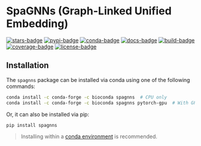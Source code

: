 # SpaGNNs (Graph-Linked Unified Embedding)

[![stars-badge](https://img.shields.io/github/stars/gao-lab/GLUE?logo=GitHub&color=yellow)](https://github.com/gao-lab/GLUE/stargazers)
[![pypi-badge](https://img.shields.io/pypi/v/scglue)](https://pypi.org/project/scglue)
[![conda-badge](https://anaconda.org/bioconda/scglue/badges/version.svg)](https://anaconda.org/bioconda/scglue)
[![docs-badge](https://readthedocs.org/projects/scglue/badge/?version=latest)](https://scglue.readthedocs.io/en/latest/?badge=latest)
[![build-badge](https://github.com/gao-lab/GLUE/actions/workflows/build.yml/badge.svg)](https://github.com/gao-lab/GLUE/actions/workflows/build.yml)
[![coverage-badge](https://img.shields.io/endpoint?url=https://gist.githubusercontent.com/Jeff1995/e704b2f886ff6a37477311b90fdf7efa/raw/coverage.json)](https://github.com/gao-lab/GLUE/actions/workflows/build.yml)
[![license-badge](https://img.shields.io/badge/License-MIT-yellow.svg)](https://opensource.org/licenses/MIT)

## Installation

The `spagnns` package can be installed via conda using one of the following commands:

```sh
conda install -c conda-forge -c bioconda spagnns  # CPU only
conda install -c conda-forge -c bioconda spagnns pytorch-gpu  # With GPU support
```

Or, it can also be installed via pip:

```sh
pip install spagnns
```

> Installing within a
> [conda environment](https://conda.io/projects/conda/en/latest/user-guide/tasks/manage-environments.html)
> is recommended.
